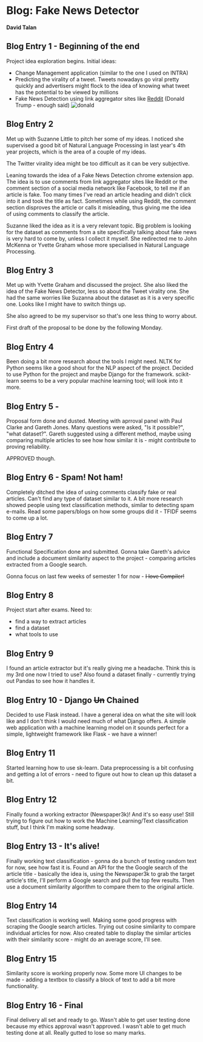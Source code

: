 # Blog: Fake News Detector
**David Talan**

## Blog Entry 1 - Beginning of the end
Project idea exploration begins.
Initial ideas:
- Change Management application (similar to the one I used on INTRA)
- Predicting the virality of a tweet. Tweets nowadays go viral pretty quickly and advertisers might flock to the idea of knowing what tweet has the potential to be viewed by millions
- Fake News Detection using link aggregator sites like [Reddit](http://www.reddit.com/) (Donald Trump - enough said)
![donald](https://gitlab.computing.dcu.ie/taland2/2019-ca400-taland2/tree/master/docs/blog/images/donald.jpg)


## Blog Entry 2
Met up with Suzanne Little to pitch her some of my ideas. I noticed she supervised a good bit of Natural Language Processing in last year's 4th year projects, which is the area of a couple of my ideas.

The Twitter virality idea might be too difficult as it can be very subjective.

Leaning towards the idea of a Fake News Detection chrome extension app. The idea is to use comments from link aggregator sites like Reddit or the comment section of a social media network like Facebook, to tell me if an article is fake. Too many times I've read an article heading and didn't click into it and took the title as fact. Sometimes while using Reddit, the comment section disproves the article or calls it misleading, thus giving me the idea of using comments to classify the article.

Suzanne liked the idea as it is a very relevant topic. Big problem is looking for the dataset as comments from a site specifically talking about fake news is very hard to come by, unless I collect it myself.
She redirected me to John McKenna or Yvette Graham whose more specialised in Natural Language Processing.

## Blog Entry 3
Met up with Yvette Graham and discussed the project. She also liked the idea of the Fake News Detector, less so about the Tweet virality one. She had the same worries like Suzanna about the dataset as it is a very specific one. Looks like I might have to switch things up.

She also agreed to be my supervisor so that's one less thing to worry about.

First draft of the proposal to be done by the following Monday.

## Blog Entry 4
Been doing a bit more research about the tools I might need. NLTK for Python seems like a good shout for the NLP aspect of the project. Decided to use Python for the project and maybe Django for the framework. scikit-learn seems to be a very popular machine learning tool; will look into it more.

## Blog Entry 5 -
Proposal form done and dusted.
Meeting with aprroval panel with Paul Clarke and Gareth Jones.
Many questions were asked, "Is it possible?", "what dataset?".
Gareth suggested using a different method, maybe using comparing multiple articles to see how how similar it is - might contribute to proving reliability.

APPROVED though.

## Blog Entry 6 - Spam! Not ham!
Completely ditched the idea of using comments classify fake or real articles. Can't find any type of dataset similar to it.
A bit more research showed people using text classification methods, similar to detecting spam e-mails.
Read some papers/blogs on how some groups did it - TFIDF seems to come up a lot.

## Blog Entry 7
Functional Specification done and submitted.
Gonna take Gareth's advice and include a document similarity aspect to the project - comparing articles extracted from a Google search.

Gonna focus on last few weeks of semester 1 for now - ~~I love Compiler!~~

## Blog Entry 8
Project start after exams. Need to:
- find a way to extract articles
- find a dataset
- what tools to use

## Blog Entry 9
I found an article extractor but it's really giving me a headache. Think this is my 3rd one now I tried to use? Also found a dataset finally - currently trying out Pandas to see how it handles it.

## Blog Entry 10 - Django ~~Un~~ Chained
Decided to use Flask instead. I have a general idea on what the site will look like and I don't think I would need much of what Django offers. A simple web application with a machine learning model on it sounds perfect for a simple, lightweight framework like Flask - we have a winner!

## Blog Entry 11
Started learning how to use sk-learn. Data preprocessing is a bit confusing and getting a lot of errors - need to figure out how to clean up this dataset a bit.

## Blog Entry 12
Finally found a working extractor (Newspaper3k)! And it's so easy use! Still trying to figure out how to work the Machine Learning/Text classification stuff, but I think I'm making some headway.

## Blog Entry 13 - It's alive!
Finally working text classification - gonna do a bunch of testing random text for now, see how fast it is.
Found an API for the the Google search of the article title - basically the idea is, using the Newspaper3k to grab the target article's title, I'll perform a Google search and pull the top few results. Then use a document similarity algorithm to compare them to the original article.

## Blog Entry 14
Text classification is working well.
Making some good progress with scraping the Google search articles. Trying out cosine similarity to compare individual articles for now.
Also created table to display the similar articles with their similarity score - might do an average score, I'll see.

## Blog Entry 15
Similarity score is working properly now.
Some more UI changes to be made -  adding a textbox to classify a block of text to add a bit more functionality.

## Blog Entry 16 - Final
Final delivery all set and ready to go.
Wasn't able to get user testing done because my ethics approval wasn't approved. I wasn't able to get much testing done at all. Really gutted to lose so many marks.
